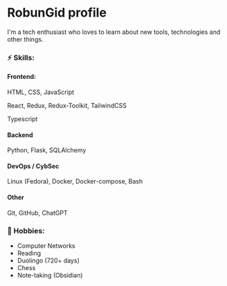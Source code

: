 # RobunGid profile 
I'm a tech enthusiast who loves to learn about new tools, technologies and other things. 

### ⚡ Skills:

#### Frontend:
HTML, CSS, JavaScript

React, Redux, Redux-Toolkit, TailwindCSS

Typescript

#### Backend
Python, Flask, SQLAlchemy

#### DevOps / CybSec
Linux (Fedora), Docker, Docker-compose, Bash

#### Other
Git, GitHub, ChatGPT

### 📖 Hobbies:

- Computer Networks
- Reading
- Duolingo (720+ days)
- Chess
- Note-taking (Obsidian)
